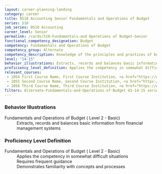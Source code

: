 ```yaml
---
layout: career-planning-landing
category: career
title: 0510 Accounting Senior Fundamentals and Operations of Budget
series: 510
job_series: 0510 Accounting
career_level: Senior
permalink: /cards/510-Fundamentals-and Operations of Budget-Senior
functional_competency_designation: Budget
competency: Fundamentals and Operations of Budget
competency_group: Alternate
competency_description: Knowledge of the principles and practices of budget administration and analysis; including preparing, justifying, reporting on, and executing the budget; and the relationships among program, budget, accounting, and reporting systems
level: "14-15"
behavior_illustrations: Extracts, records and balances basic information from financial management systems
proficiency_level_definition: Applies the competency in somewhat difficult situations ? Requires frequent guidance ? Demonstrates familiarity with concepts and processes
relevant_courses: 
 - 1054 First Course Name, First Course Institution, <a href="https://www.cfo.gov">www.cfo.gov</a>
 - 1055 Second Course Name, Second Course Institution, <a href="https://www.cfo.gov">www.cfo.gov</a>
 - 1056 Third Course Name, Third Course Institution, <a href="https://www.cfo.gov">www.cfo.gov</a>
filters: Alternate-Fundamentals-and-Operations-of-Budget GS-14-15 series-0510
---
```


<div class="desktop:grid-col-6 margin-y-205">
  <div class="border-top-05 bg-white padding-2 shadow-5 height-full members-hover border-1px border-gray-30 border-top-orange radius-lg">
    <h3>Behavior Illustrations</h3>
    <dl class="text-base"><dt>Fundamentals and Operations of Budget ( Level 2 - Basic)</dt><dd>Extracts, records and balances basic information from financial management systems</dd></dl>
  </div>
</div>
<div class="desktop:grid-col-6 margin-y-205">
  <div class="border-top-05 bg-white padding-2 shadow-5 height-full members-hover border-1px border-gray-30 border-top-orange radius-lg">
    <h3>Proficiency Level Definition</h3>
    <dl class="text-base"><dt>Fundamentals and Operations of Budget ( Level 2 - Basic)</dt><dd>Applies the competency in somewhat difficult situations </dd><dd> Requires frequent guidance </dd><dd> Demonstrates familiarity with concepts and processes</dd></dl>
  </div>
</div>